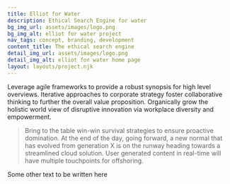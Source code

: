 ```yaml
---
title: Elliot for Water
description: Ethical Search Engine for water
bg_img_url: assets/images/logo.png
bg_img_alt: elliot for water project
nav_tags: concept, branding, development
content_title: The ethical search engine
detail_img_url: assets/images/logo.png
detail_img_alt: elliot for water home page
layout: layouts/project.njk
---
```


Leverage agile frameworks to provide a robust synopsis for high level overviews. Iterative approaches to corporate strategy foster collaborative thinking to further the overall value proposition. Organically grow the holistic world view of disruptive innovation via workplace diversity and empowerment.

<blockquote>Bring to the table win-win survival strategies to ensure proactive domination. At the end of the day, going forward, a new normal that has evolved from generation X is on the runway heading towards a streamlined cloud solution. User generated content in real-time will have multiple touchpoints for offshoring.</blockquote>

Some other text to be written here
